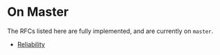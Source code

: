 # On Master
The RFCs listed here are fully implemented, and are currently on `master`.

- [Reliability](./ALL/Reliability.md)
